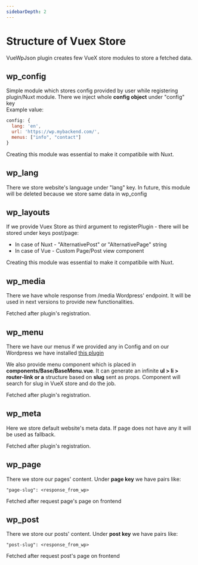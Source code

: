 ```yaml
---
sidebarDepth: 2
---
```


# Structure of Vuex Store
VueWpJson plugin creates few VueX store modules to store a fetched data.

## wp_config
Simple module which stores config provided by user while registering plugin/Nuxt module. There we inject whole **config object** under "config" key   
Example value:
```js
config: {
  lang: 'en',
  url: 'https://wp.mybackend.com/',
  menus: ["info", "contact"]
}
```

Creating this module was essential to make it compatibile with Nuxt.

## wp_lang
There we store website's language under "lang" key. In future, this module will be deleted because we store same data in wp_config

## wp_layouts
If we provide Vuex Store as third argument to registerPlugin - there will be stored under keys post/page:
- In case of Nuxt - "AlternativePost" or "AlternativePage" string
- In case of Vue - Custom Page/Post view component

Creating this module was essential to make it compatibile with Nuxt.

## wp_media
There we have whole response from /media Wordpress' endpoint. It will be used in next versions to provide new functionalities.

Fetched after plugin's registration.

## wp_menu
There we have our menus if we provided any in Config and on our Wordpress we have installed [this plugin](https://wordpress.org/plugins/wp-rest-api-v2-menus/)

We also provide menu component which is placed in **components/Base/BaseMenu.vue**.
It can generate an infinite __ul > li > router-link or a__ structure based on **slug** sent as props. Component will search for slug in VueX store and do the job.

Fetched after plugin's registration.

## wp_meta
Here we store default website's meta data. If page does not have any it will be used as fallback.

Fetched after plugin's registration.

## wp_page
There we store our pages' content. Under __page key__ we have pairs like:
```
"page-slug": <response_from_wp>
```

Fetched after request page's page on frontend

## wp_post
There we store our posts' content. Under __post key__ we have pairs like:
```
"post-slug": <response_from_wp>
```

Fetched after request post's page on frontend
